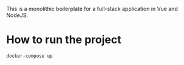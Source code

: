 This is a monolithic boilerplate for a full-stack application in Vue and NodeJS.

# How to run the project

```
docker-compose up
```